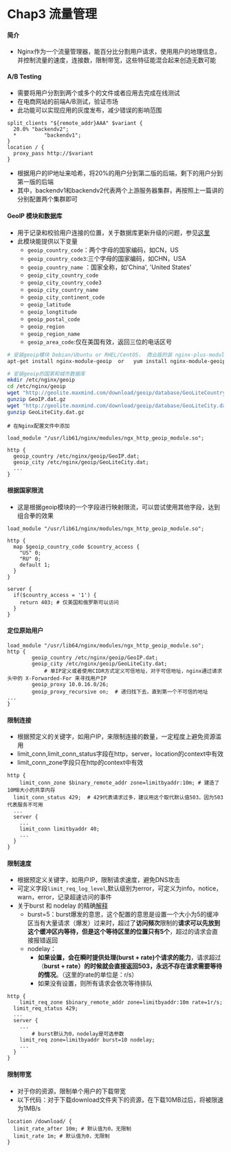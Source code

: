 # Chap3 流量管理

#### 简介

* Nginx作为一个流量管理器，能百分比分割用户请求，使用用户的地理信息，并控制流量的速度，连接数，限制带宽，这些特征能混合起来创造无数可能

#### A/B Testing

* 需要将用户分割到两个或多个的文件或者应用去完成在线测试
* 在电商网站的前端A/B测试，验证市场
* 此功能可以实现应用的灰度发布，减少错误的影响范围

```nginx
split_clients "${remote_addr}AAA" $variant {
  20.0% "backendv2";
  *			"backendv1";
}
location / {
  proxy_pass http://$variant
}
```

* 根据用户的IP地址来哈希，将20%的用户分到第二版的后端，剩下的用户分到第一版的后端
* 其中，backendv1和backendv2代表两个上游服务器集群，再按照上一篇讲的分别配置两个集群即可

#### GeoIP 模块和数据库

* 用于记录和校验用户连接的位置，关于数据库更新升级的问题，参见[这里](https://github.com/maxmind/geoipupdate)
* 此模块能提供以下变量
  *  ``geoip_country_code``：两个字母的国家编码，如CN，US
  *  ``geoip_country_code3``:三个字母的国家编码，如CHN，USA
  *  ``geoip_country_name`` ：国家全称，如'China', 'United States'
  * ``geoip_city_country_code``
  * ``geoip_city_country_code3``
  * ``geoip_city_country_name``
  * ``geoip_city_continent_code``
  * ``geoip_latitude``
  * ``geoip_longtitude``
  * ``geoip_postal_code``
  * ``geoip_region``
  * ``geoip_region_name``
  * ``geoip_area_code``:仅在美国有效，返回三位的电话区号

```bash
# 安装geoip模块 Debian/Ubuntu or RHEL/CentOS， 商业版的装 nginx-plus-module-geoip
apt-get install nginx-module-geoip  or   yum install nginx-module-geoip
```

```bash
# 安装geoip的国家和城市数据库
mkdir /etc/nginx/geoip
cd /etc/nginx/geoip
wget "http://geolite.maxmind.com/download/geoip/database/GeoLiteCountry/GeoIP.dat.gz"
gunzip GeoIP.dat.gz
wget "http://geolite.maxmind.com/download/geoip/database/GeoLiteCity.dat.gz"
gunzip GeoLiteCity.dat.gz
```

```nginx
# 在Nginx配置文件中添加

load_module "/usr/lib61/nginx/modules/ngx_http_geoip_module.so";

http {
  geoip_country /etc/nginx/geoip/GeoIP.dat;
  geoip_city /etc/nginx/geoip/GeoLiteCity.dat;
  ...
}
```

#### 根据国家限流

* 这是根据geoip模块的一个字段进行映射限流，可以尝试使用其他字段，达到组合拳的效果

```nginx
load_module "/usr/lib61/nginx/modules/ngx_http_geoip_module.so";

http {
  map $geoip_country_code $country_access {
    "US" 0;
    "RU" 0; 
    default 1;
  }
}
```

```nginx
server {
  if($country_access = '1') {
    return 403; # 仅美国和俄罗斯可以访问
  }
}
```

#### 定位原始用户

```nginx
load_module "/usr/lib64/nginx/modules/ngx_http_geoip_module.so";
http {
        geoip_country /etc/nginx/geoip/GeoIP.dat;
        geoip_city /etc/nginx/geoip/GeoLiteCity.dat;
  			# 单IP定义或者使用CIDR方式定义可信地址，对于可信地址，nginx通过请求头中的 X-Forwarded-For 来寻找用户IP
        geoip_proxy 10.0.16.0/26;  
        geoip_proxy_recursive on;  # 递归找下去，直到第一个不可信的地址
... 
}
```

#### 限制连接

* 根据预定义的关键字，如用户IP，来限制连接的数量，一定程度上避免资源滥用
* limit_conn,limit_conn_status字段在http，server，location的context中有效
* limit_conn_zone字段只在http的context中有效

```nginx
http {
	limit_conn_zone $binary_remote_addr zone=limitbyaddr:10m; # 建造了10MB大小的共享内存
  limit_conn_status 429;  # 429代表请求过多，建议用这个取代默认值503，因为503代表服务不可用
  ...
  server {
  	...
    limit_conn limitbyaddr 40;
    ...
  }
}
```

#### 限制速度

* 根据预定义关键字，如用户IP，限制请求速度，避免DNS攻击
* 可定义字段``limit_req_log_level``,默认级别为error，可定义为info，notice，warn，error，记录超速访问的事件
* 关于burst 和 nodelay 的精确[解释](https://blog.csdn.net/hellow__world/article/details/78658041)
  * burst=5：burst爆发的意思，这个配置的意思是设置一个大小为5的缓冲区当有大量请求（爆发）过来时，超过了**访问频次**限制的**请求可以先放到这个缓冲区内等待，但是这个等待区里的位置只有5个**，超过的请求会直接报错返回
  * nodelay：
    - **如果设置，会在瞬时提供处理(burst + rate)个请求的能力**，请求超过（**burst + rate）**的时候就会直接返回503，永远**不存在请求需要等待的情况**。（这里的rate的单位是：r/s）
    - 如果没有设置，则所有请求会依次等待排队

```nginx
http {
	limit_req_zone $binary_remote_addr zone=limitbyaddr:10m rate=1r/s;
  limit_req_status 429;
  ...
  server {
  	...
		# burst默认为0，nodelay是可选参数
    limit_req zone=limitbyaddr burst=10 nodelay; 
    ...
  }
}
```

#### 限制带宽

* 对于你的资源，限制单个用户的下载带宽
* 以下代码：对于下载download文件夹下的资源，在下载10MB过后，将被限速为1MB/s

```nginx
location /download/ {
  limit_rate_after 10m; # 默认值为0，无限制
  limit_rate 1m; # 默认值为0，无限制
}
```

